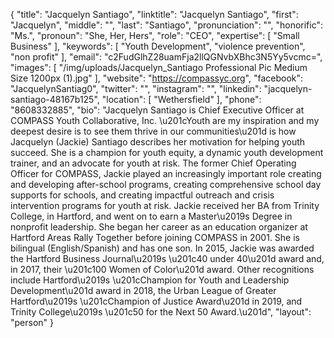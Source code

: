 {
  "title": "Jacquelyn Santiago",
  "linktitle": "Jacquelyn Santiago",
  "first": "Jacquelyn",
  "middle": "",
  "last": "Santiago",
  "pronunciation": "",
  "honorific": "Ms.",
  "pronoun": "She, Her, Hers",
  "role": "CEO",
  "expertise": [
    "Small Business"
  ],
  "keywords": [
    "Youth Development",
    "violence prevention",
    "non profit"
  ],
  "email": "c2FudGlhZ28uamFja2llQGNvbXBhc3N5Yy5vcmc=",
  "images": [
    "/img/uploads/Jacquelyn_Santiago Professional Pic Medium Size 1200px (1).jpg"
  ],
  "website": "https://compassyc.org",
  "facebook": "JacquelynSantiag0",
  "twitter": "",
  "instagram": "",
  "linkedin": "jacquelyn-santiago-48167b125",
  "location": [
    "Wethersfield"
  ],
  "phone": "8608332885",
  "bio": "Jacquelyn Santiago is Chief Executive Officer at COMPASS Youth Collaborative, Inc. \u201cYouth are my inspiration and my deepest desire is to see them thrive in our communities\u201d is how Jacquelyn (Jackie) Santiago describes her motivation for helping youth succeed. She is a champion for youth equity, a dynamic youth development trainer, and an advocate for youth at risk. The former Chief Operating Officer for COMPASS, Jackie played an increasingly important role creating and developing after-school programs, creating comprehensive school day supports for schools, and creating impactful outreach and crisis intervention programs for youth at risk. Jackie received her BA from Trinity College, in Hartford, and went on to earn a Master\u2019s Degree in nonprofit leadership. She began her career as an education organizer at Hartford Areas Rally Together before joining COMPASS in 2001. She is bilingual (English/Spanish) and has one son. In 2015, Jackie was awarded the Hartford Business Journal\u2019s \u201c40 under 40\u201d award and, in 2017, their \u201c100 Women of Color\u201d award. Other recognitions include Hartford\u2019s \u201cChampion for Youth and Leadership Development\u201d award in 2018, the Urban League of Greater Hartford\u2019s \u201cChampion of Justice Award\u201d in 2019, and Trinity College\u2019s \u201c50 for the Next 50 Award.\u201d",
  "layout": "person"
}

